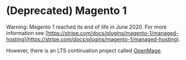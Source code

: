 # (Deprecated) Magento 1

Warning: Magento 1 reached its end of life in June 2020. For more information see [https://stripe.com/docs/plugins/magento-1/managed-hosting](https://stripe.com/docs/plugins/magento-1/managed-hosting).

However, there is an LTS continuation project called [OpenMage](https://github.com/OpenMage/magento-lts).
